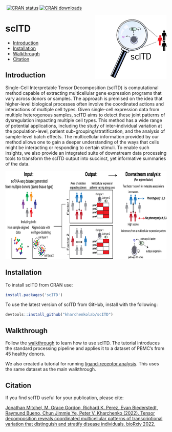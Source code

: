 
<!-- README.md is generated from README.Rmd. Please edit that file -->
<!-- badges: start -->

[![<kharchenkolab>](https://circleci.com/gh/kharchenkolab/scITD.svg?style=svg)](https://app.circleci.com/pipelines/github/kharchenkolab/scITD)
[![CRAN status](https://www.r-pkg.org/badges/version/scITD)](https://cran.r-project.org/package=scITD)
[![CRAN downloads](https://cranlogs.r-pkg.org/badges/scITD)](https://cran.r-project.org/package=scITD)
<!-- badges: end -->

<img src="https://github.com/kharchenkolab/scITD/blob/develop/inst/scITD_logo.png" align="right" height="200">

# scITD

- [Introduction](#introduction)
- [Installation](#installation)
- [Walkthrough](#walkthrough)
- [Citation](#citation)

## Introduction

Single-Cell Interpretable Tensor Decomposition (scITD) is computational
method capable of extracting multicellular gene expression programs that
vary across donors or samples. The approach is premised on the idea that
higher-level biological processes often involve the coordinated actions
and interactions of multiple cell types. Given single-cell expression
data from multiple heterogenous samples, scITD aims to detect these
joint patterns of dysregulation impacting multiple cell types. This
method has a wide range of potential applications, including the study
of inter-individual variation at the population-level, patient
sub-grouping/stratification, and the analysis of sample-level batch
effects. The multicellular information provided by our method allows one
to gain a deeper understanding of the ways that cells might be
interacting or responding to certain stimuli. To enable such insights,
we also provide an integrated suite of downstream data processing tools
to transform the scITD output into succinct, yet informative summaries
of the data.

<img src="https://github.com/kharchenkolab/scITD/blob/develop/inst/scITD_overview.jpg" align="center" height="275">


## Installation

To install scITD from CRAN use:

``` r
install.packages('scITD')
```

To use the latest version of scITD from GitHub, install with the following:

``` r
devtools::install_github("kharchenkolab/scITD")
```

## Walkthrough

Follow the [walkthrough](http://pklab.med.harvard.edu/jonathan/) to
learn how to use scITD. The tutorial introduces the standard processing
pipeline and applies it to a dataset of PBMC’s from 45 healthy donors.

We also created a tutorial for running [ligand-receptor analysis](http://pklab.med.harvard.edu/jonathan/LR_analysis.html). This uses the same dataset as the main walkthrough.

## Citation

If you find scITD useful for your publication, please cite:

[Jonathan Mitchel, M. Grace Gordon, Richard K. Perez, Evan Biederstedt, Raymund Bueno, Chun Jimmie Ye, Peter V. Kharchenko (2022). Tensor        decomposition reveals coordinated multicellular patterns of transcriptional variation that distinguish and stratify disease individuals.        bioRxiv 2022.](https://www.biorxiv.org/content/10.1101/2022.02.16.480703v1)
